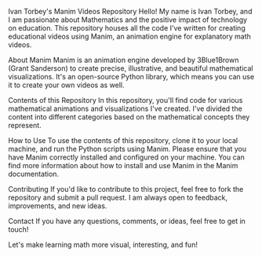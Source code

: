 Ivan Torbey's Manim Videos Repository
Hello! My name is Ivan Torbey, and I am passionate about Mathematics and the positive impact of technology on education. This repository houses all the code I've written for creating educational videos using Manim, an animation engine for explanatory math videos.

About Manim
Manim is an animation engine developed by 3Blue1Brown (Grant Sanderson) to create precise, illustrative, and beautiful mathematical visualizations. It's an open-source Python library, which means you can use it to create your own videos as well.

Contents of this Repository
In this repository, you'll find code for various mathematical animations and visualizations I've created. I've divided the content into different categories based on the mathematical concepts they represent.

How to Use
To use the contents of this repository, clone it to your local machine, and run the Python scripts using Manim. Please ensure that you have Manim correctly installed and configured on your machine. You can find more information about how to install and use Manim in the Manim documentation.

Contributing
If you'd like to contribute to this project, feel free to fork the repository and submit a pull request. I am always open to feedback, improvements, and new ideas.

Contact
If you have any questions, comments, or ideas, feel free to get in touch! 

Let's make learning math more visual, interesting, and fun!
